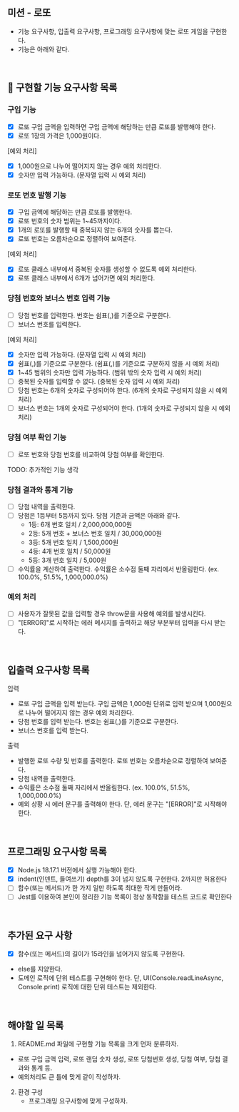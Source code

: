 ## 미션 - 로또

- 기능 요구사항, 입출력 요구사항, 프로그래밍 요구사항에 맞는 로또 게임을 구현한다.
- 기능은 아래와 같다.

<br>

## 🎯 구현할 기능 요구사항 목록

### 구입 기능

- [x] 로또 구입 금액을 입력하면 구입 금액에 해당하는 만큼 로또를 발행해야 한다.
- [x] 로또 1장의 가격은 1,000원이다.

[예외 처리]

- [x] 1,000원으로 나누어 떨어지지 않는 경우 예외 처리한다.
- [x] 숫자만 입력 가능하다. (문자열 입력 시 예외 처리)

### 로또 번호 발행 기능

- [x] 구입 금액에 해당하는 만큼 로또를 발행한다.
- [x] 로또 번호의 숫자 범위는 1~45까지이다.
- [x] 1개의 로또를 발행할 때 중복되지 않는 6개의 숫자를 뽑는다.
- [x] 로또 번호는 오름차순으로 정렬하여 보여준다.

[예외 처리]

- [x] 로또 클래스 내부에서 중복된 숫자를 생성할 수 없도록 예외 처리한다.
- [x] 로또 클래스 내부에서 6개가 넘어가면 예외 처리한다.

### 당첨 번호와 보너스 번호 입력 기능

- [ ] 당첨 번호를 입력한다. 번호는 쉼표(,)를 기준으로 구분한다.
- [ ] 보너스 번호를 입력한다.

[예외 처리]

- [x] 숫자만 입력 가능하다. (문자열 입력 시 예외 처리)
- [x] 쉼표(,)를 기준으로 구분한다. (쉼표(,)를 기준으로 구분하지 않을 시 예외 처리)
- [x] 1~45 범위의 숫자만 입력 가능하다. (범위 밖의 숫자 입력 시 예외 처리)
- [ ] 중복된 숫자를 입력할 수 없다. (중복된 숫자 입력 시 예외 처리)
- [ ] 당첨 번호는 6개의 숫자로 구성되어야 한다. (6개의 숫자로 구성되지 않을 시 예외 처리)
- [ ] 보너스 번호는 1개의 숫자로 구성되어야 한다. (1개의 숫자로 구성되지 않을 시 예외 처리)

### 당첨 여부 확인 기능

- [ ] 로또 번호와 당첨 번호를 비교하여 당첨 여부를 확인한다.

TODO: 추가적인 기능 생각

### 당첨 결과와 통계 기능

- [ ] 당첨 내역을 출력한다.
- [ ] 당첨은 1등부터 5등까지 있다. 당첨 기준과 금액은 아래와 같다.
  - 1등: 6개 번호 일치 / 2,000,000,000원
  - 2등: 5개 번호 + 보너스 번호 일치 / 30,000,000원
  - 3등: 5개 번호 일치 / 1,500,000원
  - 4등: 4개 번호 일치 / 50,000원
  - 5등: 3개 번호 일치 / 5,000원
- [ ] 수익률을 계산하여 출력한다. 수익률은 소수점 둘째 자리에서 반올림한다. (ex. 100.0%, 51.5%, 1,000,000.0%)

### 예외 처리

- [ ] 사용자가 잘못된 값을 입력할 경우 throw문을 사용해 예외를 발생시킨다.
- [ ] "[ERROR]"로 시작하는 에러 메시지를 출력하고 해당 부분부터 입력을 다시 받는다.

<br>

## 입출력 요구사항 목록

입력

- 로또 구입 금액을 입력 받는다. 구입 금액은 1,000원 단위로 입력 받으며 1,000원으로 나누어 떨어지지 않는 경우 예외 처리한다.
- 당첨 번호를 입력 받는다. 번호는 쉼표(,)를 기준으로 구분한다.
- 보너스 번호를 입력 받는다.

출력

- 발행한 로또 수량 및 번호를 출력한다. 로또 번호는 오름차순으로 정렬하여 보여준다.
- 당첨 내역을 출력한다.
- 수익률은 소수점 둘째 자리에서 반올림한다. (ex. 100.0%, 51.5%, 1,000,000.0%)
- 예외 상황 시 에러 문구를 출력해야 한다. 단, 에러 문구는 "[ERROR]"로 시작해야 한다.

<br>

## 프로그래밍 요구사항 목록

- [x] Node.js 18.17.1 버전에서 실행 가능해야 한다.
- [x] indent(인덴트, 들여쓰기) depth를 3이 넘지 않도록 구현한다. 2까지만 허용한다
- [ ] 함수(또는 메서드)가 한 가지 일만 하도록 최대한 작게 만들어라.
- [ ] Jest를 이용하여 본인이 정리한 기능 목록이 정상 동작함을 테스트 코드로 확인한다

<br>

## 추가된 요구 사항

- [x] 함수(또는 메서드)의 길이가 15라인을 넘어가지 않도록 구현한다.
- else를 지양한다.
- 도메인 로직에 단위 테스트를 구현해야 한다. 단, UI(Console.readLineAsync, Console.print) 로직에 대한 단위 테스트는 제외한다.

<br>

## 해야할 일 목록

1. README.md 파일에 구현할 기능 목록을 크게 먼저 분류하자.

- 로또 구입 금액 입력, 로또 랜덤 숫자 생성, 로또 당첨번호 생성, 당첨 여부, 당첨 결과와 통계 등.
- 예외처리도 큰 틀에 맞게 같이 작성하자.

2. 환경 구성
   - 프로그래밍 요구사항에 맞게 구성하자.
